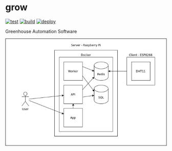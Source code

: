 # grow

[![test](https://github.com/okkema/grow/actions/workflows/test.yaml/badge.svg)](https://github.com/okkema/grow/actions/workflows/test.yaml)
[![build](https://github.com/okkema/grow/actions/workflows/build.yaml/badge.svg)](https://github.com/okkema/grow/actions/workflows/build.yaml)
[![deploy](https://github.com/okkema/grow/actions/workflows/deploy.yaml/badge.svg)](https://github.com/okkema/grow/actions/workflows/deploy.yaml)

Greenhouse Automation Software

![Figure 1](./docs/fig1.png)
